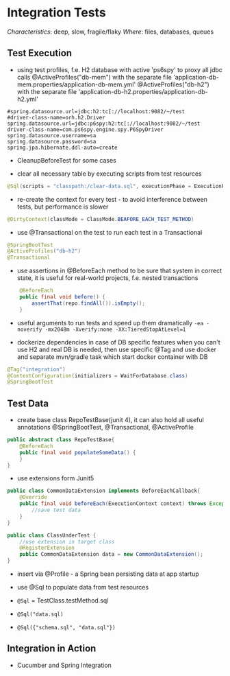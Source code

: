 # Integration Tests

*Characteristics*: deep, slow, fragile/flaky
*Where*: files, databases, queues

## Test Execution

* using test profiles, f.e. H2 database with active 'ps6spy' to proxy all jdbc calls
@ActiveProfiles("db-mem") with the separate file 'application-db-mem.properties/application-db-mem.yml'
@ActiveProfiles("db-h2") with the separate file 'application-db-h2.properties/application-db-h2.yml'
```properties
#spring.datasource.url=jdbc:h2:tc[://localhost:9082/~/test
#driver-class-name=orh.h2.Driver
spring.datasource.url=jdbc:p6spy:h2:tc[://localhost:9082/~/test
driver-class-name=com.ps6spy.engine.spy.P6SpyDriver
spring.datasource.username=sa
spring.datasource.password=sa
spring.jpa.hibernate.ddl-auto=create
```

* CleanupBeforeTest for some cases

* clear all necessary table by executing scripts from test resources
```java
@Sql(scripts = "classpath:/clear-data.sql", executionPhase = ExecutionPhase.BEFORE_EACH)
```

* re-create the context for every test - to avoid interference between tests, but performance is slower
```java
@DirtyContext(classMode = ClassMode.BEAFORE_EACH_TEST_METHOD)
```

* use @Transactional on the test to run each test in a Transactional
```java
@SpringBootTest
@ActiveProfiles("db-h2")
@Transactional
```

* use assertions in @BeforeEach method to be sure that system in correct state,
  it is useful for real-world projects, f.e. nested transactions
```java
    @BeforeEach
    public final void before() {
        assertThat(repo.findAll()).isEmpty();
    }
```

* useful arguments to run tests and speed up them dramatically
`-ea -noverify -mx2048m -Xverify:none -XX:TieredStopAtLevel=1`

* dockerize dependencies in case of DB specific features when you can't use H2 and real DB is needed,
  then use specific @Tag and use docker and separate mvn/gradle task which start docker container with DB
```java
@Tag("integration")
@ContextConfiguration(initializers = WaitForDatabase.class)
@SpringBootTest
```

## Test Data

* create base class RepoTestBase(junit 4), it can also hold all useful annotations @SpringBootTest, @Transactional, @ActiveProfile
```java
public abstract class RepoTestBase{
    @BeforeEach
    public final void populateSomeData() {
    }
}
```

* use extensions form Junit5
```java
public class CommonDataExtension implements BeforeEachCallback{
    @Override
    public final void beforeEach(ExecutionContext context) throws Exception {
        //save test data
    }
}

public class ClassUnderTest {
    //use extension in target class
    @RegisterExtension
    public CommonDataExtension data = new CommonDataExtension();
}
```

* insert via @Profile - a Spring bean persisting data at app startup

* use @Sql to populate data from test resources
* `@Sql` =  TestClass.testMethod.sql
* `@Sql("data.sql)`
* `@Sql({"schema.sql", "data.sql"})`

## Integration in Action
* Cucumber and Spring Integration

